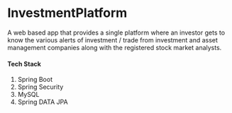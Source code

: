 # InvestmentPlatform
A web based app that provides a single platform where an investor gets to know the various alerts of investment / trade from investment and asset management companies along with the registered stock market analysts.

#### Tech Stack

  1. Spring Boot
  2. Spring Security
  3. MySQL
  4. Spring DATA JPA
  
